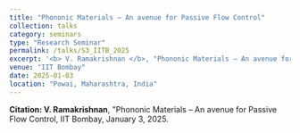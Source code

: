 ```yaml
---
title: "Phononic Materials – An avenue for Passive Flow Control"
collection: talks
category: seminars
type: "Research Seminar"
permalink: /talks/S3_IITB_2025
excerpt: '<b> V. Ramakrishnan </b>, "Phononic Materials – An avenue for Passive Flow Control", at IITB Mechanical Engineering Research Seminar.'
venue: "IIT Bombay"
date: 2025-01-03
location: "Powai, Maharashtra, India"
---
```


**Citation: V. Ramakrishnan**, "Phononic Materials – An avenue for Passive Flow Control, IIT Bombay, January 3, 2025.